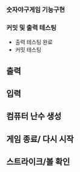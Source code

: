 ### 숫자야구게임 기능구현

### 커밋 및 출력 테스팅
- 출력 테스팅 완료
- 커밋 테스팅
## 출력

## 입력

## 컴퓨터 난수 생성 

## 게임 종료/ 다시 시작

## 스트라이크/볼 확인


